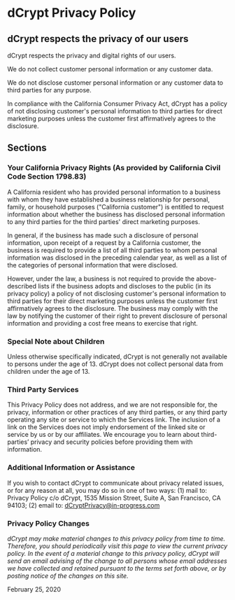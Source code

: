 # dCrypt Privacy Policy

## dCrypt respects the privacy of our users
dCrypt respects the privacy and digital rights of our users. 

We do not collect customer personal information or any customer data.

 We do not disclose customer personal information or  any customer data to third parties for any purpose.

In compliance with the California Consumer Privacy Act, dCrypt has a policy of not disclosing customer's personal information to third parties for direct marketing purposes unless the customer first affirmatively agrees to the disclosure.

## Sections

### Your California Privacy Rights (As provided by California Civil Code Section 1798.83)
A California resident who has provided personal information to a business with whom they have established a business relationship for personal, family, or household purposes ("California customer") is entitled to request information about whether the business has disclosed personal information to any third parties for the third parties' direct marketing purposes. 

In general, if the business has made such a disclosure of personal information, upon receipt of a request by a California customer, the business is required to provide a list of all third parties to whom personal information was disclosed in the preceding calendar year, as well as a list of the categories of personal information that were disclosed. 

However, under the law, a business is not required to provide the above-described lists if the business adopts and discloses to the public (in its privacy policy) a policy of not disclosing customer's personal information to third parties for their direct marketing purposes unless the customer first affirmatively agrees to the disclosure. The business may comply with the law by notifying the customer of their right to prevent disclosure of personal information and providing a cost free means to exercise that right.

### Special Note about Children
Unless otherwise specifically indicated, dCrypt is not  generally not available to persons under the age of 13. dCrypt does not collect personal data from children under the age of 13. 

### Third Party Services
This Privacy Policy does not address, and we are not responsible for, the privacy, information or other practices of any third parties, or any third party operating any site or service to which the Services link. The inclusion of a link on the Services does not imply endorsement of the linked site or service by us or by our affiliates. We encourage you to learn about third-parties’ privacy and security policies before providing them with information.

### Additional Information or Assistance
If you wish to contact dCrypt to communicate about privacy related issues, or for any reason at all, you may do so in one of two ways: (1) mail to: Privacy Policy c/o dCrypt, 1535 Mission Street, Suite A, San Francisco, CA 94103; (2) email to: dCryptPrivacy@in-progress.com

### Privacy Policy Changes
*dCrypt may make material changes to this privacy policy from time to time. Therefore, you should periodically visit this page to view the current privacy policy. In the event of a material change to this privacy policy, dCrypt will send an email advising of the change to all persons whose email addresses we have collected and retained pursuant to the terms set forth above, or by posting notice of the changes on this site.*

February 25, 2020

